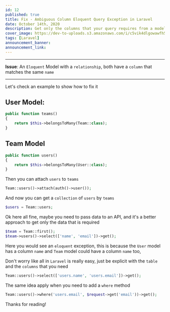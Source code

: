 ```yaml
---
id: 12
published: true
title: Fix - Ambiguous Column Eloquent Query Exception in Laravel
date: October 14th, 2020
description: Get only the columns that your query requires from a model, and it's relationship without issues
cover_image: https://dev-to-uploads.s3.amazonaws.com/i/c5vik4dlgowawfh51h6t.png
tags: [Laravel]
announcement_banner:
announcement_link:
---
```


***
**Issue**: An `Eloquent` Model with a `relationship`, both have a `column` that matches the same `name`
***

Let's check an example to show how to fix it

## User Model:

```php
public function teams()
{
    return $this->belongsToMany(Team::class);
}
``` 

## Team Model

```php
public function users()
{
    return $this->belongsToMany(User::class);
}
```

Then you can attach `users` to `teams`

```php
Team::users()->attach(auth()->user());
```

And now you can get a `collection` of `users` by `teams`

```php
$users = Team::users;
```

Ok here all fine, maybe you need to pass data to an API, 
and it's a better approach to get only the data that is required

```php
$team = Team::first();
$team->users()->select(['name', 'email'])->get();
```

Here you would see an `eloquent` exception, this is because the `User` model has a column `name` 
and `Team` model could have a column `name` too, 


Don't worry like all in `Laravel` is really easy, just be explicit with the `table` and the `columns` that you need

```php
Team::users()->select(['users.name', 'users.email'])->get();
```

The same idea apply when you need to add a `where` method

```php
Team::users()->where('users.email', $request->get('email'))->get();
```

Thanks for reading!